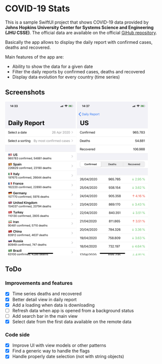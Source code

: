 # COVID-19 Stats

This is a sample SwiftUI project that shows COVID-19 data provided by **Johns Hopkins University Center for Systems Science and Engineering (JHU CSSE)**. The official data are available on the official [GiHub repository](https://github.com/CSSEGISandData/COVID-19).

Basically the app allows to display the daily report with confirmed cases, deaths and recovered.

Main features of the app are:

* Ability to show the data for a given date
* Filter the daily reports by confirmed cases, deaths and recovered
* Display data evolution for every country (time series)

## Screenshots

<img src="screenshots/screen_01.PNG" height="500px">
<img src="screenshots/screen_02.PNG" height="500px">

## ToDo

### Improvements and features

* [x] Time series deaths and recovered
* [x] Better detail view in daily report
* [x] Add a loading when data is downloading
* [ ] Refresh data when app is opened from a background status
* [ ] Add search bar in the main view
* [x] Select date from the first data available on the remote data

### Code side

* [x] Improve UI with view models or other patterns
* [x] Find a generic way to handle the flags
* [x] Handle properly date selection (not with string objects)
